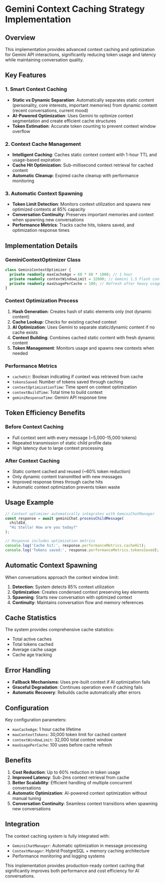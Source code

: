 # Gemini Context Caching Strategy Implementation

## Overview
This implementation provides advanced context caching and optimization for Gemini API interactions, significantly reducing token usage and latency while maintaining conversation quality.

## Key Features

### 1. Smart Context Caching
- **Static vs Dynamic Separation**: Automatically separates static content (personality, core interests, important memories) from dynamic content (recent conversations, current mood)
- **AI-Powered Optimization**: Uses Gemini to optimize context segmentation and create efficient cache structures
- **Token Estimation**: Accurate token counting to prevent context window overflow

### 2. Context Cache Management
- **Intelligent Caching**: Caches static context content with 1-hour TTL and usage-based expiration
- **Cache Hit Optimization**: Sub-millisecond context retrieval for cached content
- **Automatic Cleanup**: Expired cache cleanup with performance monitoring

### 3. Automatic Context Spawning
- **Token Limit Detection**: Monitors context utilization and spawns new optimized contexts at 85% capacity
- **Conversation Continuity**: Preserves important memories and context when spawning new conversations
- **Performance Metrics**: Tracks cache hits, tokens saved, and optimization response times

## Implementation Details

### GeminiContextOptimizer Class
```typescript
class GeminiContextOptimizer {
  private readonly maxCacheAge = 60 * 60 * 1000; // 1 hour
  private readonly contextWindowLimit = 32000; // Gemini 1.5 Flash context window
  private readonly maxUsagePerCache = 100; // Refresh after heavy usage
}
```

### Context Optimization Process
1. **Hash Generation**: Creates hash of static elements only (not dynamic content)
2. **Cache Lookup**: Checks for existing cached context
3. **AI Optimization**: Uses Gemini to separate static/dynamic content if no cache exists
4. **Context Building**: Combines cached static content with fresh dynamic content
5. **Token Management**: Monitors usage and spawns new contexts when needed

### Performance Metrics
- `cacheHit`: Boolean indicating if context was retrieved from cache
- `tokensSaved`: Number of tokens saved through caching
- `contextOptimizationTime`: Time spent on context optimization
- `contextBuildTime`: Total time to build context
- `geminiResponseTime`: Gemini API response time

## Token Efficiency Benefits

### Before Context Caching
- Full context sent with every message (~5,000-15,000 tokens)
- Repeated transmission of static child profile data
- High latency due to large context processing

### After Context Caching
- Static content cached and reused (~60% token reduction)
- Only dynamic content transmitted with new messages
- Improved response times through cache hits
- Automatic context optimization prevents token waste

## Usage Example

```typescript
// Context optimizer automatically integrates with GeminiChatManager
const response = await geminiChat.processChildMessage(
  childId, 
  "Hi Stella! How are you today?"
);

// Response includes optimization metrics
console.log('Cache hit:', response.performanceMetrics.cacheHit);
console.log('Tokens saved:', response.performanceMetrics.tokensSaved);
```

## Automatic Context Spawning

When conversations approach the context window limit:

1. **Detection**: System detects 85% context utilization
2. **Optimization**: Creates condensed context preserving key elements
3. **Spawning**: Starts new conversation with optimized context
4. **Continuity**: Maintains conversation flow and memory references

## Cache Statistics

The system provides comprehensive cache statistics:
- Total active caches
- Total tokens cached
- Average cache usage
- Cache age tracking

## Error Handling

- **Fallback Mechanisms**: Uses pre-built context if AI optimization fails
- **Graceful Degradation**: Continues operation even if caching fails
- **Automatic Recovery**: Rebuilds cache automatically after errors

## Configuration

Key configuration parameters:
- `maxCacheAge`: 1 hour cache lifetime
- `maxContextTokens`: 30,000 token limit for cached content
- `contextWindowLimit`: 32,000 total context window
- `maxUsagePerCache`: 100 uses before cache refresh

## Benefits

1. **Cost Reduction**: Up to 60% reduction in token usage
2. **Improved Latency**: Sub-2ms context retrieval from cache
3. **Better Scalability**: Efficient handling of multiple concurrent conversations
4. **Automatic Optimization**: AI-powered context optimization without manual tuning
5. **Conversation Continuity**: Seamless context transitions when spawning new conversations

## Integration

The context caching system is fully integrated with:
- `GeminiChatManager`: Automatic optimization in message processing
- `ContextManager`: Hybrid PostgreSQL + memory caching architecture
- Performance monitoring and logging systems

This implementation provides production-ready context caching that significantly improves both performance and cost efficiency for AI conversations.